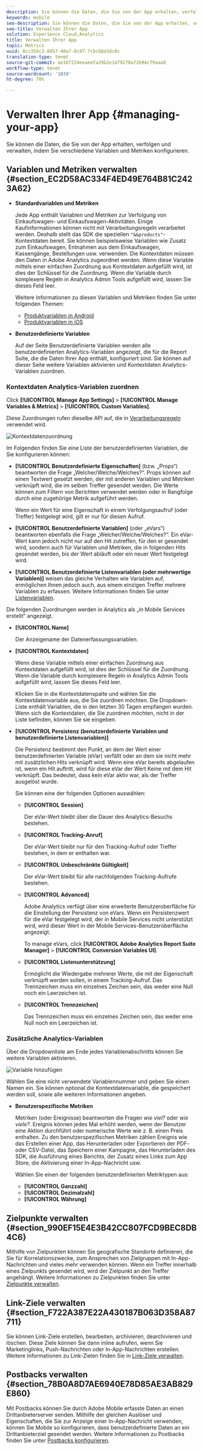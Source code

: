 ```yaml
---
description: Sie können die Daten, die Sie von der App erhalten, verfolgen und verwalten, indem Sie verschiedene Variablen und Metriken konfigurieren.
keywords: mobile
seo-description: Sie können die Daten, die Sie von der App erhalten, verfolgen und verwalten, indem Sie verschiedene Variablen und Metriken konfigurieren.
seo-title: Verwalten Ihrer App
solution: Experience Cloud,Analytics
title: Verwalten Ihrer App
topic: Metrics
uuid: 0cc356c3-8457-40a7-8c97-7cbc68a5dc0c
translation-type: tm+mt
source-git-commit: ae16f224eeaeefa29b2e1479270a72694c79aaa0
workflow-type: tm+mt
source-wordcount: '1039'
ht-degree: 70%

---
```



# Verwalten Ihrer App {#managing-your-app}

Sie können die Daten, die Sie von der App erhalten, verfolgen und verwalten, indem Sie verschiedene Variablen und Metriken konfigurieren.

## Variablen und Metriken verwalten {#section_EC2D58AC334F4ED49E764B81C2423A62}

* **Standardvariablen und Metriken**

   Jede App enthält Variablen und Metriken zur Verfolgung von Einkaufswagen- und Einkaufswagen-Aktivitäten. Einige Kaufinformationen können nicht mit Verarbeitungsregeln verarbeitet werden. Deshalb stellt das SDK die speziellen `"&&products"`-Kontextdaten bereit. Sie können beispielsweise Variablen wie Zusatz zum Einkaufswagen, Entnahmen aus dem Einkaufswagen, Kassengänge, Bestellungen usw. verwenden. Die Kontextdaten müssen den Daten in Adobe Analytics zugeordnet werden. Wenn diese Variable mittels einer einfachen Zuordnung aus Kontextdaten aufgefüllt wird, ist dies der Schlüssel für die Zuordnung. Wenn die Variable durch komplexere Regeln in Analytics Admin Tools aufgefüllt wird, lassen Sie dieses Feld leer.

   Weitere Informationen zu diesen Variablen und Metriken finden Sie unter folgenden Themen:

   * [Produktvariablen in Android](/help/android/analytics-main/products/products.md)
   * [Produktvariablen in iOS](/help/ios/analytics-main/products/products.md)

* **Benutzerdefinierte Variablen**

   Auf der Seite Benutzerdefinierte Variablen werden alle benutzerdefinierten Analytics-Variablen angezeigt, die für die Report Suite, die die Daten Ihrer App enthält, konfiguriert sind. Sie können auf dieser Seite weitere Variablen aktivieren und Kontextdaten Analytics-Variablen zuordnen.

### Kontextdaten Analytics-Variablen zuordnen

Click **[!UICONTROL Manage App Settings]** > **[!UICONTROL Manage Variables &amp; Metrics]** > **[!UICONTROL Custom Variables]**.

Diese Zuordnungen rufen dieselbe API auf, die in [Verarbeitungsregeln](https://docs.adobe.com/content/help/de-DE/analytics/admin/admin-tools/processing-rules/processing-rules.html) verwendet wird.

![Kontextdatenzuordnung](assets/custom_data_content.png)

Im Folgenden finden Sie eine Liste der benutzerdefinierten Variablen, die Sie konfigurieren können:

* **[!UICONTROL Benutzerdefinierte Eigenschaften]** (bzw. „Props“) beantworten die Frage „Welcher/Welche/Welches?“. Props können auf einen Textwert gesetzt werden, der mit anderen Variablen und Metriken verknüpft wird, die im selben Treffer gesendet werden. Die Werte können zum Filtern von Berichten verwendet werden oder in Rangfolge durch eine zugehörige Metrik aufgeführt werden.

   Wenn ein Wert für eine Eigenschaft in einem Verfolgungsaufruf (oder Treffer) festgelegt wird, gilt er nur für diesen Aufruf.

* **[!UICONTROL Benutzerdefinierte Variablen]** (oder „eVars“) beantworten ebenfalls die Frage „Welcher/Welche/Welches?“. Ein eVar-Wert kann jedoch nicht nur auf den Hit zutreffen, für den er gesendet wird, sondern auch für Variablen und Metriken, die in folgenden Hits gesendet werden, bis der Wert abläuft oder ein neuer Wert festgelegt wird.
* **[!UICONTROL Benutzerdefinierte Listenvariablen (oder mehrwertige Variablen)]** weisen das gleiche Verhalten wie Variablen auf, ermöglichen Ihnen jedoch auch, aus einem einzigen Treffer mehrere Variablen zu erfassen. Weitere Informationen finden Sie unter [Listenvariablen](https://docs.adobe.com/content/help/de-DE/analytics/implementation/javascript-implementation/variables-analytics-reporting/page-variables.html).

Die folgenden Zuordnungen werden in Analytics als „in Mobile Services erstellt“ angezeigt.

* **[!UICONTROL Name]**

   Der Anzeigename der Datenerfassungsvariablen.

* **[!UICONTROL Kontextdaten]**

   Wenn diese Variable mittels einer einfachen Zuordnung aus Kontextdaten aufgefüllt wird, ist dies der Schlüssel für die Zuordnung. Wenn die Variable durch komplexere Regeln in Analytics Admin Tools aufgefüllt wird, lassen Sie dieses Feld leer.

   Klicken Sie in die Kontextdatenspalte und wählen Sie die Kontextdatenvariable aus, die Sie zuordnen möchten. Die Dropdown-Liste enthält Variablen, die in den letzten 30 Tagen empfangen wurden. Wenn sich die Kontextdaten, die Sie zuordnen möchten, nicht in der Liste befinden, können Sie sie eingeben.

* **[!UICONTROL Persistenz (benutzerdefinierte Variablen und benutzerdefinierte Listenvariablen)]**

   Die Persistenz bestimmt den Punkt, an dem der Wert einer benutzerdefinierten Variable (eVar) verfällt oder an dem sie nicht mehr mit zusätzlichen Hits verknüpft wird. Wenn eine eVar bereits abgelaufen ist, wenn ein Hit auftritt, wird für diese eVar der Wert Keine mit dem Hit verknüpft. Das bedeutet, dass kein eVar aktiv war, als der Treffer ausgelöst wurde.

   Sie können eine der folgenden Optionen auswählen:

   * **[!UICONTROL Session]**

      Der eVar-Wert bleibt über die Dauer des Analytics-Besuchs bestehen.

   * **[!UICONTROL Tracking-Anruf]**

      Der eVar-Wert bleibt nur für den Tracking-Aufruf oder Treffer bestehen, in dem er enthalten war.

   * **[!UICONTROL Unbeschränkte Gültigkeit]**

      Der eVar-Wert bleibt für alle nachfolgenden Tracking-Aufrufe bestehen.
   * **[!UICONTROL Advanced]**

      Adobe Analytics verfügt über eine erweiterte Benutzeroberfläche für die Einstellung der Persistenz von eVars. Wenn ein Persistenzwert für die eVar festgelegt wird, der in Mobile Services nicht unterstützt wird, wird dieser Wert in der Mobile Services-Benutzeroberfläche angezeigt.

      To manage eVars, click **[!UICONTROL Adobe Analytics Report Suite Manager]** > **[!UICONTROL Conversion Variables UI]**.

   * **[!UICONTROL Listenunterstützung]**

      Ermöglicht die Wiedergabe mehrerer Werte, die mit der Eigenschaft verknüpft werden sollen, in einem Tracking-Aufruf. Das Trennzeichen muss ein einzelnes Zeichen sein, das weder eine Null noch ein Leerzeichen ist.

   * **[!UICONTROL Trennzeichen]**

      Das Trennzeichen muss ein einzelnes Zeichen sein, das weder eine Null noch ein Leerzeichen ist.

### Zusätzliche Analytics-Variablen

Über die Dropdownliste am Ende jedes Variablenabschnitts können Sie weitere Variablen aktivieren.

![Variable hinzufügen](assets/add_variable.png)

Wählen Sie eine nicht verwendete Variablennummer und geben Sie einen Namen ein. Sie können optional die Kontextdatenvariable, die gespeichert werden soll, sowie alle weiteren Informationen angeben.

* **Benutzerspezifische Metriken**

   Metriken (oder Ereignisse) beantworten die Fragen *wie viel?* oder *wie viele?*. Ereignis können jedes Mal erhöht werden, wenn der Benutzer eine Aktion durchführt oder numerische Werte wie z. B. einen Preis enthalten. Zu den benutzerspezifischen Metriken zählen Ereignis wie das Erstellen einer App, das Herunterladen oder Exportieren der PDF- oder CSV-Datei, das Speichern einer Kampagne, das Herunterladen des SDK, die Ausführung eines Berichts, der Zusatz eines Links zum App Store, die Aktivierung einer In-App-Nachricht usw.

   Wählen Sie einen der folgenden benutzerdefinierten Metriktypen aus:

   * **[!UICONTROL Ganzzahl]**
   * **[!UICONTROL Dezimalzahl]**
   * **[!UICONTROL Währung]**

## Zielpunkte verwalten {#section_990EF15E4E3B42CC807FCD9BEC8DB4C6}

Mithilfe von Zielpunkten können Sie geografische Standorte definieren, die Sie für Korrelationszwecke, zum Ansprechen von Zielgruppen mit In-App-Nachrichten und vieles mehr verwenden können. Wenn ein Treffer innerhalb eines Zielpunkts gesendet wird, wird der Zielpunkt an den Treffer angehängt. Weitere Informationen zu Zielpunkten finden Sie unter [Zielpunkte verwalten](/help/using/location/t-manage-points.md).

## Link-Ziele verwalten {#section_F722A387E22A430187B063D358A87711}

Sie können Link-Ziele erstellen, bearbeiten, archivieren, dearchivieren und löschen. Diese Ziele können Sie dann inline aufrufen, wenn Sie Marketinglinks, Push-Nachrichten oder In-App-Nachrichten erstellen. Weitere Informationen zu Link-Zielen finden Sie in [Link-Ziele verwalten](/help/using/acquisition-main/c-manage-link-destinations/t-archive-unarchive-link-destinations.md).

## Postbacks verwalten {#section_78B0A8D7AE6940E78D85AE3AB829E860}

Mit Postbacks können Sie durch Adobe Mobile erfasste Daten an einen Drittanbieterserver senden. Mithilfe der gleichen Auslöser und Eigenschaften, die Sie zur Anzeige einer In-App-Nachricht verwenden, können Sie Mobile so konfigurieren, dass benutzerdefinierte Daten an ein Drittanbieterziel gesendet werden. Weitere Informationen zu Postbacks finden Sie unter [Postbacks konfigurieren](/help/using/c-manage-app-settings/c-mob-confg-app/signals.md).
